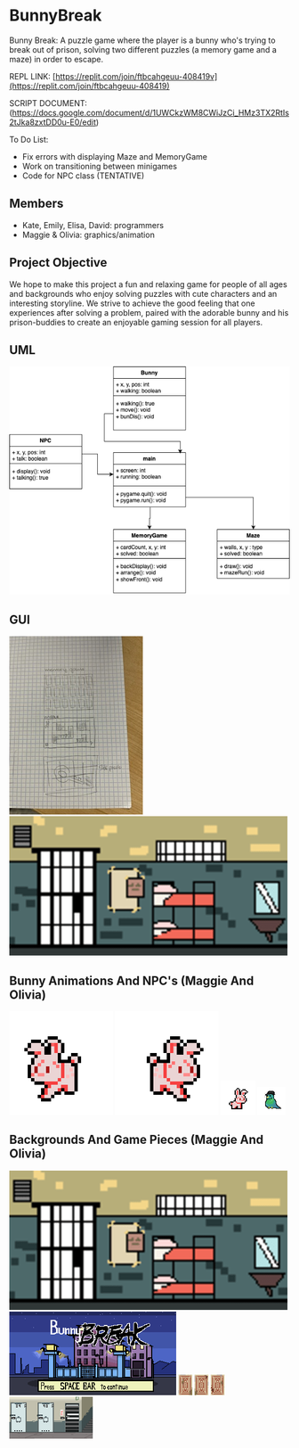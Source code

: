 # BunnyBreak
Bunny Break: A puzzle game where the player is a bunny who's trying to break out of prison, solving two different puzzles (a memory game and a maze) in order to escape.

REPL LINK: [https://replit.com/join/ftbcahgeuu-408419v](https://replit.com/join/ftbcahgeuu-408419)

SCRIPT DOCUMENT: (https://docs.google.com/document/d/1UWCkzWM8CWiJzCi_HMz3TX2RtIs2tJka8zxtDD0u-E0/edit)

To Do List:
- Fix errors with displaying Maze and MemoryGame
- Work on transitioning between minigames
- Code for NPC class (TENTATIVE)

## Members
- Kate, Emily, Elisa, David: programmers
- Maggie & Olivia: graphics/animation

## Project Objective
We hope to make this project a fun and relaxing game for people of all ages and backgrounds who enjoy solving puzzles with cute characters and an interesting storyline. We strive to achieve the good feeling that one experiences after solving a problem, paired with the adorable bunny and his prison-buddies to create an enjoyable gaming session for all players.

## UML 
![UML](https://github.com/9606841/BunnyPrisonGame/blob/main/images/BunnyBreakUML.png?raw=true)

## GUI
![PuzzleGUI](https://github.com/9606841/BunnyPrisonGame/blob/main/images/PuzzleGUI.jpeg?raw=true)
![Cell GUI](https://github.com/9606841/BunnyPrisonGame/blob/main/images/PrisonCellBgOB.png?raw=true)

## Bunny Animations And NPC's (Maggie And Olivia) 
![Bunny Walk Left](https://github.com/9606841/BunnyPrisonGame/blob/main/images/BunWalkLeft.gif?raw=true)
![Bunny Walk Right](https://github.com/9606841/BunnyPrisonGame/blob/main/images/BunWalkRight.gif?raw=true)
![Bunny Idle GUI](https://github.com/9606841/BunnyPrisonGame/blob/main/images/Bunny%20Idle.gif?raw=true)
![Mafia Bird GUI](https://github.com/9606841/BunnyPrisonGame/blob/main/images/MafiaBirdOB.png?raw=true)

## Backgrounds And Game Pieces (Maggie And Olivia) 
![Cell GUI](https://github.com/9606841/BunnyPrisonGame/blob/main/images/PrisonCellBgOB.png?raw=true)
![StartingImage](https://github.com/9606841/BunnyPrisonGame/blob/main/images/PrisonBgOB.png?raw=true)
![Card1](https://github.com/9606841/BunnyPrisonGame/blob/main/images/Card1.png?raw=true)
![Card2](https://github.com/9606841/BunnyPrisonGame/blob/main/images/Card2.png?raw=true)
![Card3](https://github.com/9606841/BunnyPrisonGame/blob/main/images/Card3.png?raw=true)
![Hallway Background](https://github.com/9606841/BunnyPrisonGame/blob/main/images/HallwayOB.png?raw=true)
